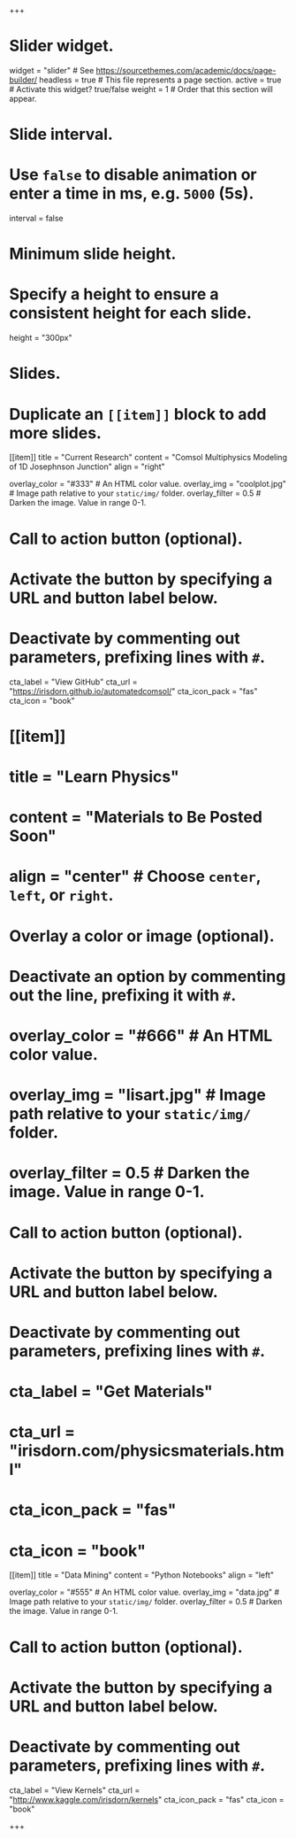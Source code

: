 +++
# Slider widget.
widget = "slider"  # See https://sourcethemes.com/academic/docs/page-builder/
headless = true  # This file represents a page section.
active = true  # Activate this widget? true/false
weight = 1  # Order that this section will appear.

# Slide interval.
# Use `false` to disable animation or enter a time in ms, e.g. `5000` (5s).
interval = false

# Minimum slide height.
# Specify a height to ensure a consistent height for each slide.
height = "300px"

# Slides.
# Duplicate an `[[item]]` block to add more slides.

[[item]]
  title = "Current Research"
  content = "Comsol Multiphysics Modeling of 1D Josephnson Junction"
  align = "right"
  
  overlay_color = "#333"  # An HTML color value.
  overlay_img = "coolplot.jpg"  # Image path relative to your `static/img/` folder.
  overlay_filter = 0.5  # Darken the image. Value in range 0-1.
 
   # Call to action button (optional).
  #   Activate the button by specifying a URL and button label below.
  #   Deactivate by commenting out parameters, prefixing lines with `#`.
  cta_label = "View GitHub"
  cta_url = "https://irisdorn.github.io/automatedcomsol/"
  cta_icon_pack = "fas"
  cta_icon = "book"
  
  # [[item]]
  # title = "Learn Physics"
  # content = "Materials to Be Posted Soon"
  # align = "center"  # Choose `center`, `left`, or `right`.

  # Overlay a color or image (optional).
  #   Deactivate an option by commenting out the line, prefixing it with `#`.
  # overlay_color = "#666"  # An HTML color value.
  # overlay_img = "lisart.jpg"  # Image path relative to your `static/img/` folder.
  # overlay_filter = 0.5  # Darken the image. Value in range 0-1.

  # Call to action button (optional).
  #   Activate the button by specifying a URL and button label below.
  #   Deactivate by commenting out parameters, prefixing lines with `#`.
  # cta_label = "Get Materials"
  # cta_url = "irisdorn.com/physicsmaterials.html"
  # cta_icon_pack = "fas"
  # cta_icon = "book"

[[item]]
  title = "Data Mining"
  content = "Python Notebooks"
  align = "left"

  overlay_color = "#555"  # An HTML color value.
  overlay_img = "data.jpg"  # Image path relative to your `static/img/` folder.
  overlay_filter = 0.5  # Darken the image. Value in range 0-1.
  
  # Call to action button (optional).
  #   Activate the button by specifying a URL and button label below.
  #   Deactivate by commenting out parameters, prefixing lines with `#`.
  cta_label = "View Kernels"
  cta_url = "http://www.kaggle.com/irisdorn/kernels"
  cta_icon_pack = "fas"
  cta_icon = "book"

+++
